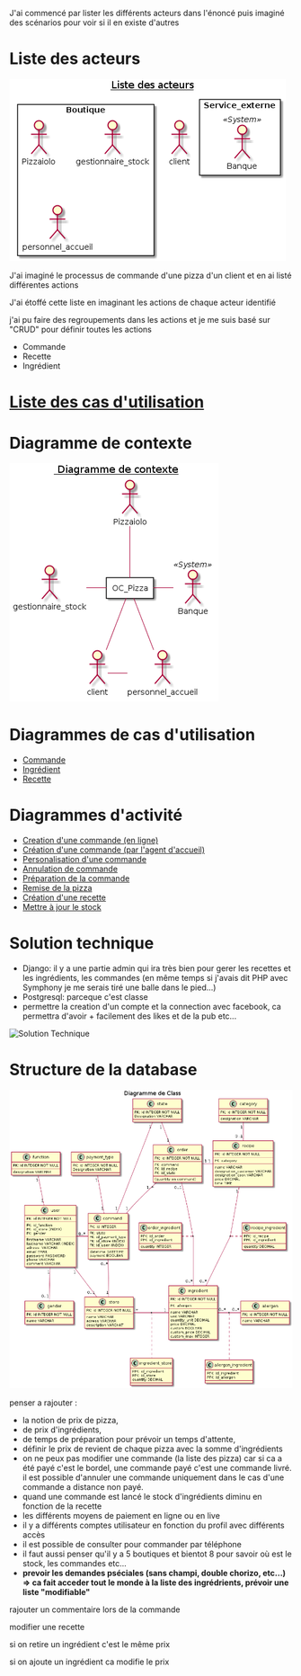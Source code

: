 J'ai commencé par lister les différents acteurs dans l'énoncé puis imaginé des scénarios pour voir si il en existe d'autres

# Liste des acteurs

![0_ListActors](img/0_ListActors.png)

J'ai imaginé le processus de commande d'une pizza d'un client et en ai listé différentes actions

J'ai étoffé cette liste en imaginant les actions de chaque acteur identifié

j'ai pu faire des regroupements dans les actions et je me suis basé sur "CRUD" pour définir toutes les actions

* Commande
* Recette
* Ingrédient

# [Liste des cas d'utilisation](img/0_ListUseCases.png)

# Diagramme de contexte

![1_contextDiagram](img/1_contextDiagram.png)

# Diagrammes de cas d'utilisation

* [Commande](img/2_Commande_UseCaseDiagram.png)
* [Ingrédient](img/2_Ingredient_UseCaseDiagram.png)
* [Recette](img/2_Recette_UseCaseDiagram.png)

# Diagrammes d'activité

* [Creation d'une commande (en ligne)](img/4_Commande_CREATE_CMD_ActivityDiagram.png)
* [Création d'une commande (par l'agent d'accueil)](img/4_Commande_CREATE_CMD_2_ActivityDiagram.png)
* [Personalisation d'une commande](img/4_commande_custom.png)
* [Annulation de commande](img/4_Commande_CANCEL_CMD_ActivityDiagram.png)
* [Préparation de la commande](img/4_preparation_commande.png)
* [Remise de la pizza](img/4_remise_pizza.png)
* [Création d'une recette](img/4_Recette_CREATE_RECIPE_activityDiagram.png)
* [Mettre à jour le stock](img/4_Ingredient_SET_ITEM_ActivityDiagram.png)



# Solution technique

* Django: il y a une partie admin qui ira très bien pour gerer les recettes et les ingrédients, les commandes (en même temps si j'avais dit PHP avec Symphony je me serais tiré une balle dans le pied...)
* Postgresql: parceque c'est classe
* permettre la creation d'un compte et la connection avec facebook, ca permettra d'avoir + facilement des likes et de la pub etc...

![Solution Technique](img/5_DeployementDiagram.png)

# Structure de la database

![Struture SQL](img/7_RelationalModel.png)

penser a rajouter :
* la notion de prix de pizza, 
* de prix d'ingrédients, 
* de temps de préparation pour prévoir un temps d'attente, 
* définir le prix de revient de chaque pizza avec la somme d'ingrédients
* on ne peux pas modifier une commande (la liste des pizza) car si ca a été payé c'est le bordel, une commande payé c'est une commande livré. il est possible d'annuler une commande uniquement dans le cas d'une commande a distance non payé.
* quand une commande est lancé le stock d'ingrédients diminu en fonction de la recette
* les différents moyens de paiement en ligne ou en live
* il y a différents comptes utilisateur en fonction du profil avec différents accès
* il est possible de consulter pour commander par téléphone
* il faut aussi penser qu'il y a 5 boutiques et bientot 8 pour savoir où est le stock, les commandes etc...
* **prevoir les demandes pséciales (sans champi, double chorizo, etc...) => ca fait acceder tout le monde à la liste des ingrédrients, prévoir une liste "modifiable"**

rajouter un commentaire lors de la commande

modifier une recette

si on retire un ingrédient c'est le même prix

si on ajoute un ingrédient ca modifie le prix